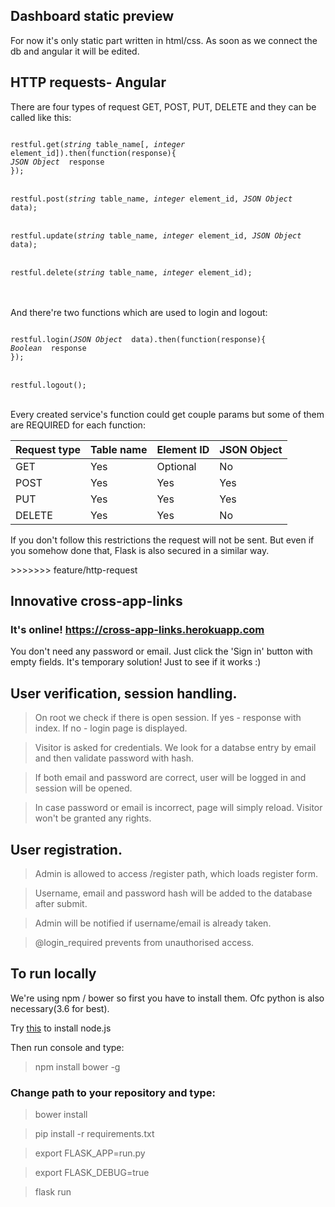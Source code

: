 <h2>Dashboard static preview</h2>
<p>For now it's only static part written in html/css. As soon as we connect the db and angular it will be edited.</p>
<h2>HTTP requests- Angular</h2>
<p>There are four types of request GET, POST, PUT, DELETE and they can be called like this:</p>

<code>
restful.get(<i>string</i> table_name[, <i>integer</i> element_id]).then(function(response){
<i>JSON Object </i> response
});
</code>

<br/>

<code>
restful.post(<i>string</i> table_name, <i>integer</i> element_id, <i>JSON Object </i> data);
</code>

<br/>

<code>
restful.update(<i>string</i> table_name, <i>integer</i> element_id, <i>JSON Object </i> data);
</code>

<br/>

<code>
restful.delete(<i>string</i> table_name, <i>integer</i> element_id);
</code>
<br/><br/>
<p>And there're two functions which are used to login and logout:</p>

<code>
restful.login(<i>JSON Object </i> data).then(function(response){
<i>Boolean </i> response
});
</code>
<br/>
<code>
restful.logout();
</code>
<br/>

<p>Every created service's function could get couple params but some of them are REQUIRED for each function:</p>
<table>
<thead>
      <tr>
        <th>Request type</th>
        <th>Table name</th>
        <th>Element ID</th>
        <th>JSON Object</th>
      </tr>
    </thead>
    <tbody>
      <tr>
        <td>GET</td>
        <td>Yes</td>
        <td>Optional</td>
        <td>No</td>
      </tr>
      <tr>
        <td>POST</td>
        <td>Yes</td>
        <td>Yes</td>
        <td>Yes</td>
      </tr>
      <tr>
        <td>PUT</td>
        <td>Yes</td>
        <td>Yes</td>
        <td>Yes</td>
      </tr>
      <tr>
        <td>DELETE</td>
        <td>Yes</td>
        <td>Yes</td>
        <td>No</td>
      </tr>
    </tbody>
</table>
<p>If you don't follow this restrictions the request will not be sent. But even if you somehow done that, Flask is also secured in a similar way.</p>
>>>>>>> feature/http-request
<h2>Innovative cross-app-links</h2>
<h3>It's online! <a href="https://cross-app-links.herokuapp.com">https://cross-app-links.herokuapp.com</a></h3>
<p>You don't need any password or email. Just click the 'Sign in' button with empty fields. It's temporary solution! Just to see if it works :)</p>
<h2>User verification, session handling.</h2>
<p>
<blockquote>On root we check if there is open session. If yes - response with index. If no - login page is displayed.</blockquote>
<blockquote>Visitor is asked for credentials. We look for a databse entry by email and then validate password with hash. </blockquote>
<blockquote>If both email and password are correct, user will be logged in and session will be opened.</blockquote>
<blockquote>In case password or email is incorrect, page will simply reload. Visitor won't be granted any rights.</blockquote>
</p>
<h2>User registration.</h2>
<p>
<blockquote>Admin is allowed to access /register path, which loads register form.</blockquote>
<blockquote>Username, email and password hash will be added to the database after submit.</blockquote>
<blockquote>Admin will be notified if username/email is already taken.</blockquote>
<blockquote>@login_required prevents from unauthorised access.</blockquote>
</p>
<h2>To run locally</h2>
<p>We're using npm / bower so first you have to install them. Ofc python is also necessary(3.6 for best).</p>
<p>Try <a href="https://nodejs.org/en/">this</a> to install node.js</p>
<p>Then run console and type:</p>
<blockquote>npm install bower -g</blockquote>
<h3>Change path to your repository and type:</h3>
<blockquote>bower install</blockquote>
<blockquote>pip install -r requirements.txt</blockquote>
<blockquote>export FLASK_APP=run.py</blockquote>
<blockquote>export FLASK_DEBUG=true</blockquote>
<blockquote>flask run</blockquote>
